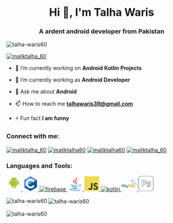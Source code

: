 
<h1 align="center">Hi 👋, I'm Talha Waris</h1>
<h3 align="center">A ardent android developer from Pakistan</h3>
<p align="left"> <img src="https://komarev.com/ghpvc/?username=talha-waris60&label=Profile%20views&color=0e75b6&style=flat" alt="talha-waris60" /> </p>

<p align="left"> <a href="https://twitter.com/maliktalha_60" target="blank"><img src="https://img.shields.io/twitter/follow/maliktalha_60?logo=twitter&style=for-the-badge" alt="maliktalha_60" /></a> </p>

- 🔭 I’m currently working on **Android Kotlin Projects**

- 🌱 I’m currently working as **Android Developer**

- 💬 Ask me about **Android**

- 📫 How to reach me **talhawaris39@gmail.com**

- ⚡ Fun fact **I am funny**

<h3 align="left">Connect with me:</h3>
<p align="left">
<a href="https://twitter.com/maliktalha_60" target="blank"><img align="center" src="https://raw.githubusercontent.com/rahuldkjain/github-profile-readme-generator/master/src/images/icons/Social/twitter.svg" alt="maliktalha_60" height="30" width="40" /></a>
<a href="https://linkedin.com/in/maliktalha60" target="blank"><img align="center" src="https://raw.githubusercontent.com/rahuldkjain/github-profile-readme-generator/master/src/images/icons/Social/linked-in-alt.svg" alt="maliktalha60" height="30" width="40" /></a>
<a href="https://fb.com/maliktalha60" target="blank"><img align="center" src="https://raw.githubusercontent.com/rahuldkjain/github-profile-readme-generator/master/src/images/icons/Social/facebook.svg" alt="maliktalha60" height="30" width="40" /></a>
<a href="https://instagram.com/maliktalha_60" target="blank"><img align="center" src="https://raw.githubusercontent.com/rahuldkjain/github-profile-readme-generator/master/src/images/icons/Social/instagram.svg" alt="maliktalha_60" height="30" width="40" /></a>
</p>

<h3 align="left">Languages and Tools:</h3>
<p align="left"> <a href="https://developer.android.com" target="_blank" rel="noreferrer"> <img src="https://raw.githubusercontent.com/devicons/devicon/master/icons/android/android-original-wordmark.svg" alt="android" width="40" height="40"/> </a> <a href="https://www.cprogramming.com/" target="_blank" rel="noreferrer"> <img src="https://raw.githubusercontent.com/devicons/devicon/master/icons/c/c-original.svg" alt="c" width="40" height="40"/> </a> <a href="https://firebase.google.com/" target="_blank" rel="noreferrer"> <img src="https://www.vectorlogo.zone/logos/firebase/firebase-icon.svg" alt="firebase" width="40" height="40"/> </a> <a href="https://www.java.com" target="_blank" rel="noreferrer"> <img src="https://raw.githubusercontent.com/devicons/devicon/master/icons/java/java-original.svg" alt="java" width="40" height="40"/> </a> <a href="https://developer.mozilla.org/en-US/docs/Web/JavaScript" target="_blank" rel="noreferrer"> <img src="https://raw.githubusercontent.com/devicons/devicon/master/icons/javascript/javascript-original.svg" alt="javascript" width="40" height="40"/> </a> <a href="https://kotlinlang.org" target="_blank" rel="noreferrer"> <img src="https://www.vectorlogo.zone/logos/kotlinlang/kotlinlang-icon.svg" alt="kotlin" width="40" height="40"/> </a> <a href="https://www.mysql.com/" target="_blank" rel="noreferrer"> <img src="https://raw.githubusercontent.com/devicons/devicon/master/icons/mysql/mysql-original-wordmark.svg" alt="mysql" width="40" height="40"/> </a> <a href="https://www.photoshop.com/en" target="_blank" rel="noreferrer"> <img src="https://raw.githubusercontent.com/devicons/devicon/master/icons/photoshop/photoshop-line.svg" alt="photoshop" width="40" height="40"/> </a> </p>

<p><img align="left" src="https://github-readme-stats.vercel.app/api/top-langs?username=talha-waris60&show_icons=true&locale=en&layout=compact" alt="talha-waris60" /></p>

<p>&nbsp;<img align="center" src="https://github-readme-stats.vercel.app/api?username=talha-waris60&show_icons=true&locale=en" alt="talha-waris60" /></p>

<p><img align="center" src="https://github-readme-streak-stats.herokuapp.com/?user=talha-waris60&" alt="talha-waris60" /></p>
